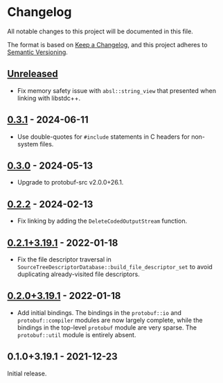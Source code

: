 # Changelog

All notable changes to this project will be documented in this file.

The format is based on [Keep a Changelog], and this project adheres to [Semantic
Versioning].

<!-- #release:next-header -->

## [Unreleased] <!-- #release:date -->

* Fix memory safety issue with `absl::string_view` that presented when linking
  with libstdc++.

## [0.3.1] - 2024-06-11

* Use double-quotes for `#include` statements in C headers for non-system files.

## [0.3.0] - 2024-05-13

* Upgrade to protobuf-src v2.0.0+26.1.

## [0.2.2] - 2024-02-13

* Fix linking by adding the `DeleteCodedOutputStream` function.

## [0.2.1+3.19.1] - 2022-01-18

* Fix the file descriptor traversal in
 `SourceTreeDescriptorDatabase::build_file_descriptor_set` to avoid duplicating
 already-visited file descriptors.

## [0.2.0+3.19.1] - 2022-01-18

* Add initial bindings. The bindings in the `protobuf::io` and
  `protobuf::compiler` modules are now largely complete, while the bindings in
  the top-level `protobuf` module are very sparse. The `protobuf::util` module
  is entirely absent.

## 0.1.0+3.19.1 - 2021-12-23

Initial release.

<!-- #release:next-url -->
[Unreleased]: https://github.com/MaterializeInc/rust-protobuf-native/compare/protobuf-native-v0.3.1...HEAD
[0.3.1]: https://github.com/MaterializeInc/rust-protobuf-native/compare/protobuf-native-v0.3.0...protobuf-native-v0.3.1
[0.3.0]: https://github.com/MaterializeInc/rust-protobuf-native/compare/protobuf-native-v0.2.2...protobuf-native-v0.3.0
[0.2.2]: https://github.com/MaterializeInc/rust-protobuf-native/compare/protobuf-native-v0.2.1+3.19.1...protobuf-native-v0.2.2
[0.2.1+3.19.1]: https://github.com/MaterializeInc/rust-protobuf-native/compare/protobuf-native-v0.2.0+3.19.1...protobuf-native-v0.2.1+3.19.1
[0.2.0+3.19.1]: https://github.com/MaterializeInc/rust-protobuf-native/compare/protobuf-native-v0.1.0+3.19.1...protobuf-native-v0.2.0+3.19.1

[Keep a Changelog]: https://keepachangelog.com/en/1.0.0/
[Semantic Versioning]: https://semver.org/spec/v2.0.0.html

